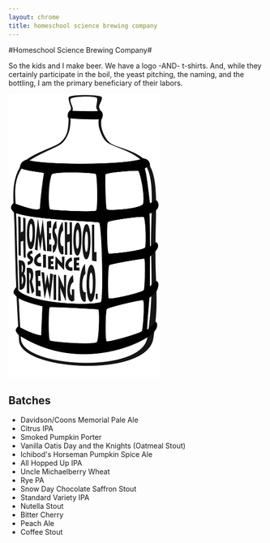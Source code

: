 ```yaml
---
layout: chrome
title: homeschool science brewing company
---
```

#Homeschool Science Brewing Company#

So the kids and I make beer. We have a logo -AND- t-shirts. And, while they certainly participate in the boil, the yeast pitching, the naming, and the bottling, I am the primary beneficiary of their labors.

<div class="half">
    <img src="/resources/pics/homeschool-science-brewing.png" alt="Homeschool Science Brewing Company" />
</div>
<div class="half last">
<h2>Batches</h2>
<p></p>
<ul>
    <li>Davidson/Coons Memorial Pale Ale</li>
    <li>Citrus IPA</li>
    <li>Smoked Pumpkin Porter</li>
    <li>Vanilla Oatis Day and the Knights (Oatmeal Stout)</li>
    <li>Ichibod's Horseman Pumpkin Spice Ale</li>
    <li>All Hopped Up IPA</li>
    <li>Uncle Michaelberry Wheat</li>
    <li>Rye PA</li>
    <li>Snow Day Chocolate Saffron Stout</li>
    <li>Standard Variety IPA</li>
    <li>Nutella Stout</li>
    <li>Bitter Cherry</li>
    <li>Peach Ale</li>
    <li>Coffee Stout</li>
</ul>
</div>



